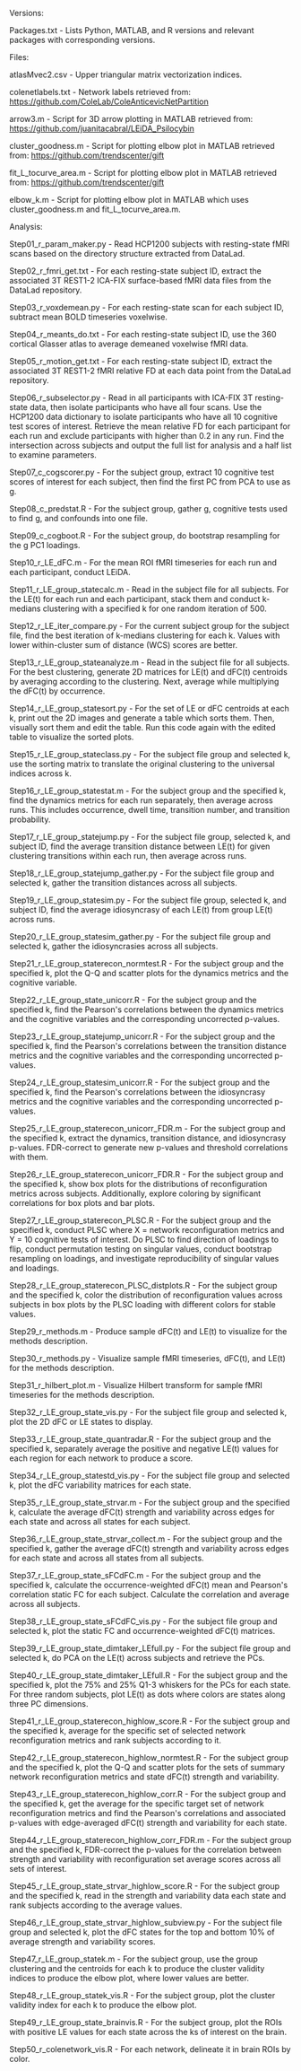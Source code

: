 Versions:

Packages.txt - Lists Python, MATLAB, and R versions and relevant packages with corresponding versions.



Files:

atlasMvec2.csv - Upper triangular matrix vectorization indices.

colenetlabels.txt - Network labels retrieved from: https://github.com/ColeLab/ColeAnticevicNetPartition

arrow3.m - Script for 3D arrow plotting in MATLAB retrieved from: https://github.com/juanitacabral/LEiDA_Psilocybin

cluster_goodness.m - Script for plotting elbow plot in MATLAB retrieved from: https://github.com/trendscenter/gift

fit_L_tocurve_area.m - Script for plotting elbow plot in MATLAB retrieved from: https://github.com/trendscenter/gift

elbow_k.m - Script for plotting elbow plot in MATLAB which uses cluster_goodness.m and fit_L_tocurve_area.m.



Analysis:

Step01_r_param_maker.py - Read HCP1200 subjects with resting-state fMRI scans based on the directory structure extracted from DataLad.

Step02_r_fmri_get.txt - For each resting-state subject ID, extract the associated 3T REST1-2 ICA-FIX surface-based fMRI data files from the DataLad repository.

Step03_r_voxdemean.py - For each resting-state scan for each subject ID, subtract mean BOLD timeseries voxelwise.

Step04_r_meants_do.txt - For each resting-state subject ID, use the 360 cortical Glasser atlas to average demeaned voxelwise fMRI data.

Step05_r_motion_get.txt - For each resting-state subject ID, extract the associated 3T REST1-2 fMRI relative FD at each data point from the DataLad repository.

Step06_r_subselector.py - Read in all participants with ICA-FIX 3T resting-state data, then isolate participants who have all four scans. Use the HCP1200 data dictionary to isolate participants who have all 10 cognitive test scores of interest. Retrieve the mean relative FD for each participant for each run and exclude participants with higher than 0.2 in any run. Find the intersection across subjects and output the full list for analysis and a half list to examine parameters.

Step07_c_cogscorer.py - For the subject group, extract 10 cognitive test scores of interest for each subject, then find the first PC from PCA to use as g.

Step08_c_predstat.R - For the subject group, gather g, cognitive tests used to find g, and confounds into one file.

Step09_c_cogboot.R - For the subject group, do bootstrap resampling for the g PC1 loadings.

Step10_r_LE_dFC.m - For the mean ROI fMRI timeseries for each run and each participant, conduct LEiDA.

Step11_r_LE_group_statecalc.m - Read in the subject file for all subjects. For the LE(t) for each run and each participant, stack them and conduct k-medians clustering with a specified k for one random iteration of 500. 

Step12_r_LE_iter_compare.py - For the current subject group for the subject file, find the best iteration of k-medians clustering for each k. Values with lower within-cluster sum of distance (WCS) scores are better.

Step13_r_LE_group_stateanalyze.m - Read in the subject file for all subjects. For the best clustering, generate 2D matrices for LE(t) and dFC(t) centroids by averaging according to the clustering. Next, average while multiplying the dFC(t) by occurrence.

Step14_r_LE_group_statesort.py - For the set of LE or dFC centroids at each k, print out the 2D images and generate a table which sorts them. Then, visually sort them and edit the table. Run this code again with the edited table to visualize the sorted plots.

Step15_r_LE_group_stateclass.py - For the subject file group and selected k, use the sorting matrix to translate the original clustering to the universal indices across k.

Step16_r_LE_group_statestat.m - For the subject group and the specified k, find the dynamics metrics for  each run separately, then average across runs. This includes occurrence, dwell time, transition number, and transition probability.

Step17_r_LE_group_statejump.py - For the subject file group, selected k, and subject ID, find the average transition distance between LE(t) for given clustering transitions within each run, then average across runs.

Step18_r_LE_group_statejump_gather.py - For the subject file group and selected k, gather the transition distances across all subjects.

Step19_r_LE_group_statesim.py - For the subject file group, selected k, and subject ID, find the average idiosyncrasy of each LE(t) from group LE(t) across runs.

Step20_r_LE_group_statesim_gather.py - For the subject file group and selected k, gather the idiosyncrasies across all subjects.

Step21_r_LE_group_staterecon_normtest.R - For the subject group and the specified k, plot the Q-Q and scatter plots for the dynamics metrics and the cognitive variable.

Step22_r_LE_group_state_unicorr.R - For the subject group and the specified k, find the Pearson's correlations between the dynamics metrics and the cognitive variables and the corresponding uncorrected p-values.

Step23_r_LE_group_statejump_unicorr.R - For the subject group and the specified k, find the Pearson's correlations between the transition distance metrics and the cognitive variables and the corresponding uncorrected p-values.

Step24_r_LE_group_statesim_unicorr.R - For the subject group and the specified k, find the Pearson's correlations between the idiosyncrasy metrics and the cognitive variables and the corresponding uncorrected p-values.

Step25_r_LE_group_staterecon_unicorr_FDR.m - For the subject group and the specified k, extract the dynamics, transition distance, and idiosyncrasy p-values. FDR-correct to generate new p-values and threshold correlations with them.

Step26_r_LE_group_staterecon_unicorr_FDR.R - For the subject group and the specified k, show box plots for the distributions of reconfiguration metrics across subjects. Additionally, explore coloring by significant correlations for box plots and bar plots.

Step27_r_LE_group_staterecon_PLSC.R - For the subject group and the specified k, conduct PLSC where X = network reconfiguration metrics and Y = 10 cognitive tests of interest. Do PLSC to find direction of loadings to flip, conduct permutation testing on singular values, conduct bootstrap resampling on loadings, and investigate reproducibility of singular values and loadings.

Step28_r_LE_group_staterecon_PLSC_distplots.R - For the subject group and the specified k, color the distribution of reconfiguration values across subjects in box plots by the PLSC loading with different colors for stable values. 

Step29_r_methods.m - Produce sample dFC(t) and LE(t) to visualize for the methods description.

Step30_r_methods.py - Visualize sample fMRI timeseries, dFC(t), and LE(t) for the methods description.

Step31_r_hilbert_plot.m - Visualize Hilbert transform for sample fMRI timeseries for the methods description.

Step32_r_LE_group_state_vis.py - For the subject file group and selected k, plot the 2D dFC or LE states to display.

Step33_r_LE_group_state_quantradar.R - For the subject group and the specified k, separately average the positive and negative LE(t) values for each region for each network to produce a score.

Step34_r_LE_group_statestd_vis.py - For the subject file group and selected k, plot the dFC variability matrices for each state.

Step35_r_LE_group_state_strvar.m - For the subject group and the specified k, calculate the average dFC(t) strength and variability across edges for each state and across all states for each subject.

Step36_r_LE_group_state_strvar_collect.m - For the subject group and the specified k, gather the average dFC(t) strength and variability across edges for each state and across all states from all subjects.

Step37_r_LE_group_state_sFCdFC.m - For the subject group and the specified k, calculate the occurrence-weighted dFC(t) mean and Pearson's correlation static FC for each subject. Calculate the correlation and average across all subjects.

Step38_r_LE_group_state_sFCdFC_vis.py - For the subject file group and selected k, plot the static FC and occurrence-weighted dFC(t) matrices.

Step39_r_LE_group_state_dimtaker_LEfull.py - For the subject file group and selected k, do PCA on the LE(t) across subjects and retrieve the PCs.

Step40_r_LE_group_state_dimtaker_LEfull.R - For the subject group and the specified k, plot the 75% and 25% Q1-3 whiskers for the PCs for each state. For three random subjects, plot LE(t) as dots where colors are states along three PC dimensions.

Step41_r_LE_group_staterecon_highlow_score.R - For the subject group and the specified k, average for the specific set of selected network reconfiguration metrics and rank subjects according to it.

Step42_r_LE_group_staterecon_highlow_normtest.R - For the subject group and the specified k, plot the Q-Q and scatter plots for the sets of summary network reconfiguration metrics and state dFC(t) strength and variability.

Step43_r_LE_group_staterecon_highlow_corr.R - For the subject group and the specified k, get the average for the specific target set of network reconfiguration metrics and find the Pearson's correlations and associated p-values with edge-averaged dFC(t) strength and variability for each state. 

Step44_r_LE_group_staterecon_highlow_corr_FDR.m - For the subject group and the specified k, FDR-correct the p-values for the correlation between strength and variability with reconfiguration set average scores across all sets of interest.

Step45_r_LE_group_state_strvar_highlow_score.R - For the subject group and the specified k, read in the strength and variability data each state and rank subjects according to the average values.

Step46_r_LE_group_state_strvar_highlow_subview.py - For the subject file group and selected k, plot the dFC states for the top and bottom 10% of average strength and variability scores.

Step47_r_LE_group_statek.m - For the subject group, use the group clustering and the centroids for each k to produce the cluster validity indices to produce the elbow plot, where lower values are better.

Step48_r_LE_group_statek_vis.R - For the subject group, plot the cluster validity index for each k to produce the elbow plot.

Step49_r_LE_group_state_brainvis.R - For the subject group, plot the ROIs with positive LE values for each state across the ks of interest on the brain.

Step50_r_colenetwork_vis.R - For each network, delineate it in brain ROIs by color.

